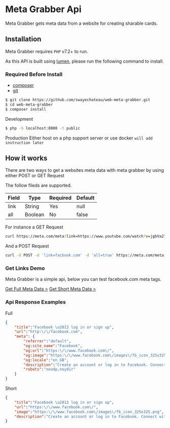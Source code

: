 Meta Grabber Api
=======

Meta Grabber gets meta data from a website for creating sharable cards.



Installation
---------------

Meta Grabber requires `PHP` v7.2+ to run.

As this API is built using [lumen](https://lumen.laravel.com), please run the following command to install.

### Required Before Install
 - [composer](https://getcomposer.org/)
 - [git](https://git-scm.com/downloads/)

```sh
$ git clone https://github.com/swayechateau/web-meta-grabber.git
$ cd web-meta-grabber
$ composer install
```
Development 
```sh
$ php -S localhost:8000 -t public
```
Production 
Either host on a php support server or use docker `will add instruction later`

How it works
------------------
There are two ways to get a websites meta data with meta grabber by using either POST or GET Request


The follow fileds are supported.

| Field | Type | Required | Default |
| ----- | ---- | -------- | ------- |
| link | String | Yes | null |
| all | Boolean | No | false |


For instance a GET Request
```sh
curl https://meta.com/meta?link=https://www.youtube.com/watch?v=jgbVa274m9k&all=true
```
And a POST Request
```sh
curl -X POST -d 'link=facbook.com' -d 'all=true' https://meta.com/meta
```

### Get Links Demo

Meta Grabber is a simple api, below you can test facebook.com meta tags.

[Get Full Meta Data >][full]
[Get Short Meta Data >][short]

[full]: /meta?link=facebook.com&all=true
[short]: /meta?link=facebook.com&all=0 

### Api Response Examples

Full
``` json
{
    "title":"Facebook \u2013 log in or sign up",
    "url":"http:\/\/facebook.com",
    "meta": { 
        "referrer":"default",
        "og:site_name":"Facebook",
        "og:url":"https:\/\/www.facebook.com\/",
        "og:image":"https:\/\/www.facebook.com\/images\/fb_icon_325x325.png",
        "og:locale":"en_GB",
        "description":"Create an account or log in to Facebook. Connect with friends, family and other people you know. Share photos and videos, send messages and get updates.",
        "robots":"noodp,noydir"
    }
}
```
Short
``` json
{
    "title":"Facebook \u2013 log in or sign up",
    "url":"https:\/\/www.facebook.com\/",
    "image":"https:\/\/www.facebook.com\/images\/fb_icon_325x325.png",
    "description":"Create an account or log in to Facebook. Connect with friends, family and other people you know. Share photos and videos, send messages and get updates."
}
```